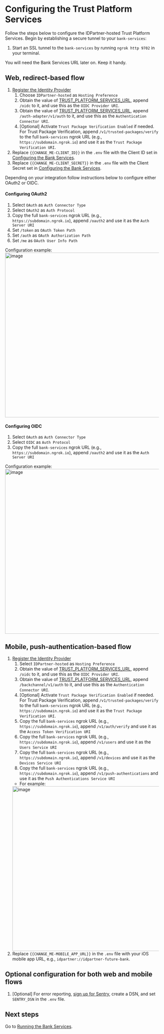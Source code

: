 # Configuring the Trust Platform Services
Follow the steps below to configure the IDPartner-hosted Trust Platform Services. Begin by establishing a secure tunnel to your `bank-services`:

1. Start an SSL tunnel to the `bank-services` by running `ngrok http 9702` in your terminal.

You will need the Bank Services URL later on. Keep it handy.

## Web, redirect-based flow
1. [Register the Identity Provider](https://docs.idpartner.com/documentation/identity-provider-user-guide/registering-the-trust-platform)
   1. Choose `IDPartner-hosted` as `Hosting Preference`
   1. Obtain the value of [TRUST_PLATFORM_SERVICES_URL](../.env), append `/oidc` to it, and use this as the `OIDC Provider URI`.
   1. Obtain the value of [TRUST_PLATFORM_SERVICES_URL](../.env), append `/auth-adapter/v1/auth` to it, and use this as the `Authentication Connector URI`.
   1. [Optional] Activate `Trust Package Verification Enabled` if needed. For Trust Package Verification, append `/v1/trusted-packages/verify` to the full `bank-services` ngrok URL (e.g., `https://subdomain.ngrok.io`) and use it as the `Trust Package Verification URI`.
2. Replace `{{CHANGE_ME-CLIENT_ID}}` in the `.env` file with the Client ID set in [Configuring the Bank Services](configuring-bank-services.md).
3. Replace `{{CHANGE_ME-CLIENT_SECRET}}` in the `.env` file with the Client Secret set in [Configuring the Bank Services](configuring-bank-services.md).

Depending on your integration follow instructions below to configure either OAuth2 or OIDC.

#### Configuring OAuth2
1. Select `OAuth` as `Auth Connector Type`
1. Select `OAuth2` as `Auth Protocol`
1. Copy the full `bank-services` ngrok URL (e.g., `https://subdomain.ngrok.io`), append `/oauth2` and use it as the `Auth Server URI`
1. Set `/token` as `OAuth Token Path`
1. Set `/auth` as `OAuth Authorization Path`
1. Set `/me` as `OAuth User Info Path`

Configuration example: <img width="537" alt="image" src="./trust-platform-configuration-web-oauth2.png">

#### Configuring OIDC
1. Select `OAuth` as `Auth Connector Type`
1. Select `OIDC` as `Auth Protocol`
1. Copy the full `bank-services` ngrok URL (e.g., `https://subdomain.ngrok.io`), append `/oauth2` and use it as the `Auth Server URI`

Configuration example: <img width="537" alt="image" src="./trust-platform-configuration-web-oidc.png">

## Mobile, push-authentication-based flow
1. [Register the Identity Provider](https://docs.idpartner.com/documentation/identity-provider-user-guide/registering-the-trust-platform)
   1. Select `IDPartner-hosted` as `Hosting Preference`
   1. Obtain the value of [TRUST_PLATFORM_SERVICES_URL](../.env), append `/oidc` to it, and use this as the `OIDC Provider URI`.
   1. Obtain the value of [TRUST_PLATFORM_SERVICES_URL](../.env), append `/backchannel/v1/auth` to it, and use this as the `Authentication Connector URI`.
   1. [Optional] Activate `Trust Package Verification Enabled` if needed. For Trust Package Verification, append `/v1/trusted-packages/verify` to the full `bank-services` ngrok URL (e.g., `https://subdomain.ngrok.io`) and use it as the `Trust Package Verification URI`.
   1. Copy the full `bank-services` ngrok URL (e.g., `https://subdomain.ngrok.io`), append `/v1/auth/verify` and use it as the `Access Token Verification URI`
   1. Copy the full `bank-services` ngrok URL (e.g., `https://subdomain.ngrok.io`), append `/v1/users` and use it as the `Users Service URI`
   1. Copy the full `bank-services` ngrok URL (e.g., `https://subdomain.ngrok.io`), append `/v1/devices` and use it as the `Devices Service URI`
   1. Copy the full `bank-services` ngrok URL (e.g., `https://subdomain.ngrok.io`), append `/v1/push-authentications` and use it as the `Push Authentications Service URI`
   - For example:
   <img width="537" alt="image" src="./trust-platform-configuration-mobile.png">
1. Replace `{{CHANGE_ME-MOBILE_APP_URL}}` in the `.env` file with your iOS mobile app URL, e.g., `idpartner://idpartner-future-bank`.

## Optional configuration for both web and mobile flows
1. [Optional] For error reporting, [sign up for Sentry](https://sentry.io/signup/), create a DSN, and set `SENTRY_DSN` in the `.env` file.

## Next steps
Go to [Running the Bank Services](running-bank-services.md).
